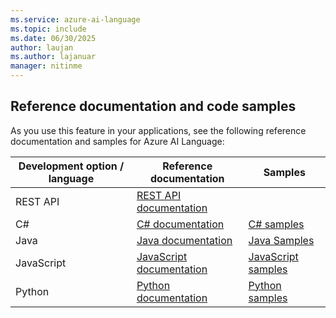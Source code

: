 ```yaml
---
ms.service: azure-ai-language
ms.topic: include
ms.date: 06/30/2025
author: laujan
ms.author: lajanuar
manager: nitinme
---
```


## Reference documentation and code samples

As you use this feature in your applications, see the following reference documentation and samples for Azure AI Language:

|Development option / language  |Reference documentation |Samples  |
|---------|---------|---------|
|REST API     | [REST API documentation](https://go.microsoft.com/fwlink/?linkid=2239169)        |         |
|C#     | [C# documentation](/dotnet/api/azure.ai.textanalytics?view=azure-dotnet-preview&preserve-view=true)        | [C# samples](https://github.com/Azure/azure-sdk-for-net/tree/master/sdk/textanalytics/Azure.AI.TextAnalytics/samples)        |
| Java     | [Java documentation](/java/api/overview/azure/ai-textanalytics-readme?view=azure-java-preview&preserve-view=true)        | [Java Samples](https://github.com/Azure/azure-sdk-for-java/tree/main/sdk/textanalytics/azure-ai-textanalytics/src/samples) |
|JavaScript     | [JavaScript documentation](/javascript/api/overview/azure/ai-language-text-readme)        | [JavaScript samples](https://github.com/Azure/azure-sdk-for-js/tree/main/sdk/cognitivelanguage/ai-language-text/samples/v1) |
|Python | [Python documentation](/python/api/overview/azure/ai-textanalytics-readme?view=azure-python-preview&preserve-view=true)        | [Python samples](https://github.com/Azure/azure-sdk-for-python/tree/main/sdk/textanalytics/azure-ai-textanalytics/samples) |
